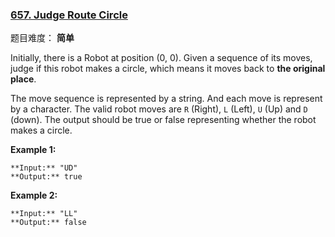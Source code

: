 ### [657\. Judge Route Circle](https://leetcode-cn.com/problems/judge-route-circle/description/)

题目难度： **简单**



Initially, there is a Robot at position (0, 0). Given a sequence of its moves, judge if this robot makes a circle, which means it moves back to **the original place**.

The move sequence is represented by a string. And each move is represent by a character. The valid robot moves are `R` (Right), `L` (Left), `U` (Up) and `D` (down). The output should be true or false representing whether the robot makes a circle.

**Example 1:**  

```
**Input:** "UD"
**Output:** true
```

**Example 2:**  

```
**Input:** "LL"
**Output:** false
```